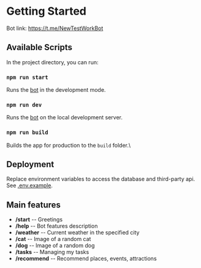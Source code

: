 # Getting Started

Bot link: https://t.me/NewTestWorkBot

## Available Scripts

In the project directory, you can run:

### `npm run start`

Runs the [bot](https://t.me/NewTestWorkBot) in the development mode.

### `npm run dev`

Runs the [bot](https://t.me/NewTestWorkBot) on the local development server.

### `npm run build`

Builds the app for production to the `build` folder.\

## Deployment

Replace environment variables to access the database and third-party api.
See [.env.example](https://github.com/Stesho/tg-bot/blob/main/.env.example).

## Main features

- **/start** -- Greetings
- **/help** -- Bot features description
- **/weather** -- Current weather in the specified city
- **/cat** -- Image of a random cat
- **/dog** -- Image of a random dog
- **/tasks** -- Managing my tasks
- **/recommend** -- Recommend places, events, attractions
